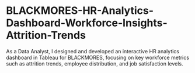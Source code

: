 # BLACKMORES-HR-Analytics-Dashboard-Workforce-Insights-Attrition-Trends
As a Data Analyst, I designed and developed an interactive HR analytics dashboard in Tableau for BLACKMORES, focusing on key workforce metrics such as attrition trends, employee distribution, and job satisfaction levels.
